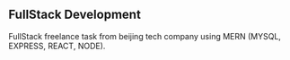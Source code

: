 ## FullStack Development

FullStack freelance task from beijing tech company using MERN (MYSQL, EXPRESS, REACT, NODE).
